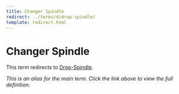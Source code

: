 ```yaml
---
title: Changer Spindle
redirect: ../terms/d/drop-spindle/
template: redirect.html
---
```


# Changer Spindle

This term redirects to [Drop-Spindle](../terms/d/drop-spindle/).

*This is an alias for the main term. Click the link above to view the full definition.*
